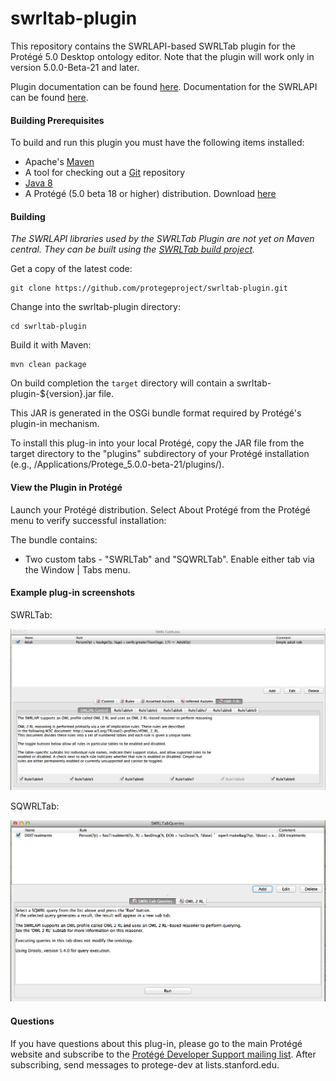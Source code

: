 # swrltab-plugin

This repository contains the SWRLAPI-based SWRLTab plugin for the Protégé 5.0 Desktop ontology editor. 
Note that the plugin will work only in version 5.0.0-Beta-21 and later.

Plugin documentation can be found [here](https://github.com/protegeproject/swrltab-plugin/wiki).
Documentation for the SWRLAPI can be found [here](https://github.com/protegeproject/swrlapi/wiki).

#### Building Prerequisites

To build and run this plugin you must have the following items installed:

+ Apache's [Maven](http://maven.apache.org/index.html)
+ A tool for checking out a [Git](http://git-scm.com/) repository
+ [Java 8](http://www.oracle.com/technetwork/java/javase/downloads/index.html)
+ A Protégé (5.0 beta 18 or higher) distribution. Download [here](http://protege.stanford.edu/download/protege/5.0/snapshots/)

#### Building

*The SWRLAPI libraries used by the SWRLTab Plugin are not yet on Maven central. They can be built using the [SWRLTab build project](https://github.com/protegeproject/swrltab-project).*

Get a copy of the latest code:

    git clone https://github.com/protegeproject/swrltab-plugin.git
    
Change into the swrltab-plugin directory:

    cd swrltab-plugin

Build it with Maven:

    mvn clean package  

On build completion the ```target``` directory will contain a swrltab-plugin-${version}.jar file.

This JAR is generated in the OSGi bundle format required by Protégé's plugin-in mechanism.

To install this plug-in into your local Protégé, copy the JAR file from the target directory to the "plugins" subdirectory of your Protégé installation (e.g.,
/Applications/Protege_5.0.0-beta-21/plugins/).
 
#### View the Plugin in Protégé

Launch your Protégé distribution. Select About Protégé from the Protégé menu to verify successful installation:

The  bundle contains:

+ Two custom tabs - "SWRLTab" and "SQWRLTab". Enable either tab via the Window | Tabs menu.
 
#### Example plug-in screenshots

SWRLTab:

![SWRLTab](/img/SWRLTab.png?raw=true "SWRLTab")

SQWRLTab:

![SQWRLTab](/img/SQWRLTab.png?raw=true "SQWRLTab")

#### Questions

If you have questions about this plug-in, please go to the main
Protégé website and subscribe to the [Protégé Developer Support
mailing list](http://protege.stanford.edu/support.php#mailingListSupport).
After subscribing, send messages to protege-dev at lists.stanford.edu.

